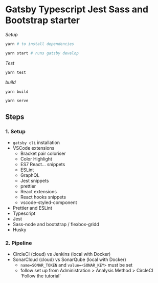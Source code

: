 # Gatsby Typescript Jest Sass and Bootstrap starter

_Setup_

```bash
yarn # to install dependencies

yarn start # runs gatsby develop
```

_Test_

```bash
yarn test
```

_build_

```bash
yarn build

yarn serve
```

## Steps

### 1. Setup

-   `gatsby cli` installation
-   VSCode extensions
    -   Bracket pair coloriser
    -   Color Highlight
    -   ES7 React... snippets
    -   ESLint
    -   GraphQL
    -   Jest snippets
    -   prettier
    -   React extensions
    -   React hooks snippets
    -   vscode-styled-component
-   Prettier and ESLint
-   Typescript
-   Jest
-   Sass-node and bootstrap / flexbox-gridd
-   Husky

### 2. Pipeline

-   CircleCI (cloud) vs Jenkins (local with Docker)
-   SonarCloud (cloud) vs SonarQube (local with Docker)
    -   `name=SONAR_TOKEN` and `value=<SONAR_KEY>` must be set
    -   follow set up from Administration > Analysis Method > CircleCI 'Follow the tutorial'
